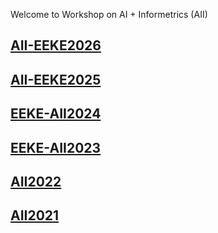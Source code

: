 Welcome to Workshop on AI + Informetrics (AII)

## [AII-EEKE2026](https://ai-informetrics.github.io/2026/)
## [AII-EEKE2025](https://eeke-workshop.github.io/2025/)
## [EEKE-AII2024](https://eeke-workshop.github.io/2024/)
## [EEKE-AII2023](https://eeke-workshop.github.io/2023/)
## [AII2022](https://ai-informetrics.github.io/2022/)
## [AII2021](https://ai-informetrics.github.io/aii2021.html)